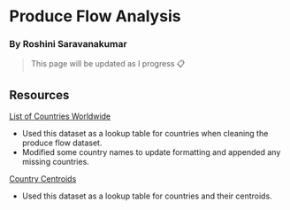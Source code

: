# Produce Flow Analysis

### By Roshini Saravanakumar

 > This page will be updated as I progress 📋

## Resources

<a href='https://github.com/datasets/country-list'>List of Countries Worldwide</a>
- Used this dataset as a lookup table for countries when cleaning the produce flow dataset.
- Modified some country names to update formatting and appended any missing countries.

<a href='https://community.periscopedata.com/t/63fy7m/country-centroids'>Country Centroids</a>
- Used this dataset as a lookup table for countries and their centroids.